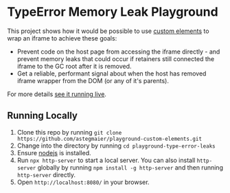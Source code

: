 # TypeError Memory Leak Playground

This project shows how it would be possible to use [custom elements](https://web.dev/articles/custom-elements-v1) to wrap an iframe to achieve these goals:

- Prevent code on the host page from accessing the iframe directly - and prevent memory leaks that could occur if retainers still connected the iframe to the GC root after it is removed.
- Get a reliable, performant signal about when the host has removed iframe wrapper from the DOM (or any of it's parents).</li>

For more details [see it running live](https://astegmaier.github.io/playground-custom-elements/).

## Running Locally

1. Clone this repo by running `git clone https://github.com/astegmaier/playground-custom-elements.git`
2. Change into the directory by running `cd playground-type-error-leaks`
3. Ensure [nodejs](https://nodejs.org/en/) is installed.
4. Run `npx http-server` to start a local server. You can also install `http-server` globally by running `npm install -g http-server` and then running `http-server` directly.
5. Open `http://localhost:8080/` in your browser.
